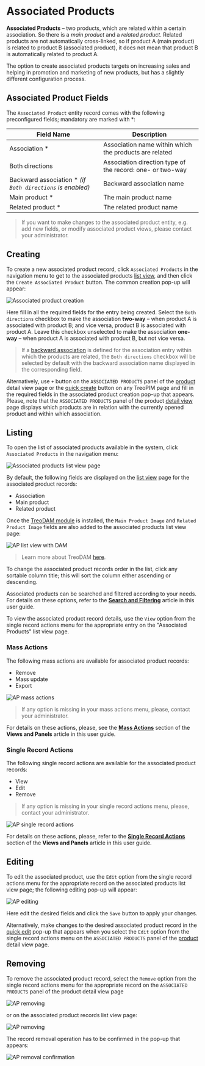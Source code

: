 # Associated Products

**Associated Products** – two products, which are related within a certain association. So there is a *main product* and a *related product*. Related products are not automatically cross-linked, so if product A (main product) is related to product B (associated product), it does not mean that product B is automatically related to product A. 

The option to create associated products targets on increasing sales and helping in promotion and marketing of new products, but has a slightly different configuration process.

## Associated Product Fields

The `Associated Product` entity record comes with the following preconfigured fields; mandatory are marked with *:

| **Field Name**           | **Description**                   |
|--------------------------|-----------------------------------|
| Association *            | Association name within which the products are related           |
| Both directions          | Association direction type of the record: one- or two-way      |
| Backward association * *(if `Both directions` is enabled)*   | Backward association name         |
| Main product *           | The main product name |
| Related product *        | The related product name |

> If you want to make changes to the associated product entity, e.g. add new fields, or modify associated product views, please contact your administrator.

## Creating

To create a new associated product record, click `Associated Products` in the navigation menu to get to the associated products [list view](#listing), and then click the `Create Associated Product` button. The common creation  pop-up will appear:

![Associated product creation](../../_assets/associated-products/ap-create-popup.jpg)

Here fill in all the required fields for the entry being created. Select the `Both directions` checkbox to make the association **two-way** – when product A is associated with product B; and vice versa, product B is associated with product A. Leave this checkbox unselected to make the association **one-way** – when product A is associated with product B, but not vice versa.

> If a [backward association](./associations.md) is defined for the association entry within which the products are related, the `Both directions` checkbox will be selected by default with the backward association name displayed in the corresponding field.

Alternatively, use `+` button on the `ASSOCIATED PRODUCTS` panel of the [product](./products.md#associated-products) detail view page or the [quick create](./user-interface.md#quick-create) button on any TreoPIM page and fill in the required fields in the associated product creation pop-up that appears. Please, note that the `ASSOCIATED PRODUCTS` panel of the product [detail view](./views-and-panels.md#detail-view) page displays which products are in relation with the currently opened product and within which association.

## Listing

To open the list of associated products available in the system, click `Associated Products` in the navigation menu:

![Associated products list view page](../../_assets/associated-products/ap-list-view.jpg)

By default, the following fields are displayed on the [list view](./views-and-panels.md#list-view) page for the associated product records:

- Association
- Main product
- Related product

Once the [TreoDAM module](https://treodam.com/) is installed, the `Main Product Image` and `Related Product Image` fields are also added to the associated products list view page:

![AP list view with DAM](../../_assets/associated-products/ap-list-view-dam.jpg)

> Learn more about TreoDAM [here](https://treodam.com/features).

To change the associated product records order in the list, click any sortable column title; this will sort the column either ascending or descending.

Associated products can be searched and filtered according to your needs. For details on these options, refer to the [**Search and Filtering**](./search-and-filtering.md) article in this user guide.

To view the associated product record details, use the `View` option from the single record actions menu for the appropriate entry on the "Associated Products" list view page. 

### Mass Actions

The following mass actions are available for associated product records:
- Remove
- Mass update
- Export

![AP mass actions](../../_assets/associated-products/ap-mass-actions.jpg)

> If any option is missing in your mass actions menu, please, contact your administrator.

For details on these actions, please, see the [**Mass Actions**](./views-and-panels.md#mass-actions) section of the **Views and Panels** article in this user guide.

### Single Record Actions

The following single record actions are available for the associated product records:
- View
- Edit
- Remove

> If any option is missing in your single record actions menu, please, contact your administrator.

![AP single record actions](../../_assets/associated-products/ap-single-record-actions.jpg)
  
For details on these actions, please, refer to the [**Single Record Actions**](./views-and-panels.md#single-record-actions) section of the **Views and Panels** article in this user guide.

## Editing

To edit the associated product, use the `Edit` option from the single record actions menu for the appropriate record on the associated products list view page; the following editing pop-up will appear:

![AP editing](../../_assets/associated-products/ap-edit.jpg)

Here edit the desired fields and click the `Save` button to apply your changes.

Alternatively, make changes to the desired associated product record in the [quick edit](./views-and-panels.md#quick-edit-view) pop-up that appears when you select the `Edit` option from the single record actions menu on the `ASSOCIATED PRODUCTS` panel of the [product](./products.md#associated-products) detail view page. 

## Removing

To remove the associated product record, select the `Remove` option from the single record actions menu for the appropriate record on the `ASSOCIATED PRODUCTS` panel of the product detail view page 

![AP removing](../../_assets/associated-products/ap-remove-panel.jpg)

or on the associated product records list view page:

![AP removing](../../_assets/associated-products/ap-remove-list.jpg)

The record removal operation has to be confirmed in the pop-up that appears:

![AP removal confirmation](../../_assets/associated-products/ap-remove-confirm.jpg)
